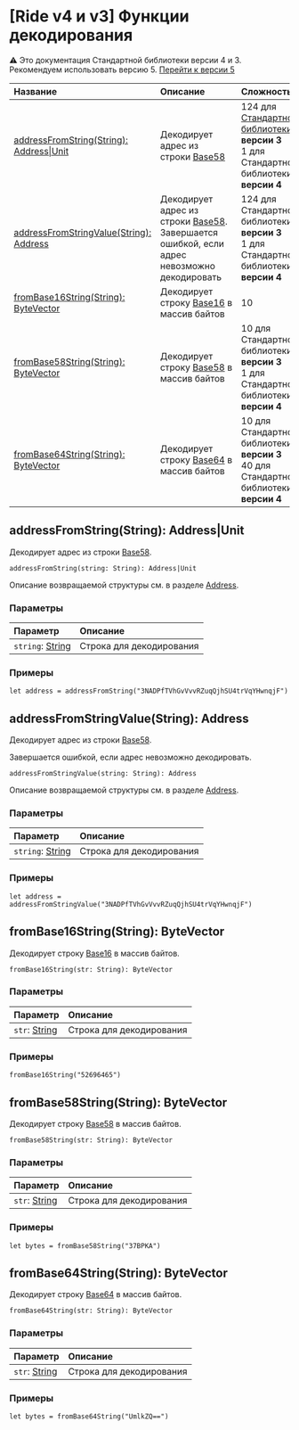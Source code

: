 # [Ride v4 и v3] Функции декодирования

:warning: Это документация Стандартной библиотеки версии 4 и 3. Рекомендуем использовать версию 5. [Перейти к&nbsp;версии&nbsp;5](/ru/ride/v4/functions/built-in-functions/decoding-functions)

| Название | Описание | Сложность |
| :--- | :--- | :--- |
| [addressFromString(String): Address&#124;Unit](#address-from-string)| Декодирует адрес из строки [Base58](https://ru.wikipedia.org/wiki/Base58) | 124 для [Стандартной библиотеки](/ru/ride/script/standard-library) **версии 3**<br>1 для Стандартной библиотеки **версии 4** |
| [addressFromStringValue(String): Address](#address-from-string-value) | Декодирует адрес из строки [Base58](https://ru.wikipedia.org/wiki/Base58).<br>Завершается ошибкой, если адрес невозможно декодировать | 124 для Стандартной библиотеки **версии 3**<br>1 для Стандартной библиотеки **версии 4** |
| [fromBase16String(String): ByteVector](#from-base-16-string) | Декодирует строку [Base16](https://ru.wikipedia.org/wiki/Шестнадцатеричная_система_счисления) в массив байтов | 10 |
| [fromBase58String(String): ByteVector](#from-base-58-string) | Декодирует строку [Base58](https://ru.wikipedia.org/wiki/Base58) в массив байтов | 10 для Стандартной библиотеки **версии 3**<br>1 для Стандартной библиотеки **версии 4** |
| [fromBase64String(String): ByteVector](#from-base-64-string)| Декодирует строку [Base64](https://ru.wikipedia.org/wiki/Base64) в массив байтов | 10 для Стандартной библиотеки **версии 3**<br>40 для Стандартной библиотеки **версии 4** |


## addressFromString(String): Address|Unit<a id="address-from-string"></a>

Декодирует адрес из строки [Base58](https://ru.wikipedia.org/wiki/Base58).

``` ride
addressFromString(string: String): Address|Unit
```

Описание возвращаемой структуры см. в разделе [Address](/ru/ride/v4/structures/common-structures/address).

### Параметры

| Параметр | Описание |
| :--- | :--- |
| `string`: [String](/ru/ride/v4/data-types/string) | Строка для декодирования |

### Примеры

```ride
let address = addressFromString("3NADPfTVhGvVvvRZuqQjhSU4trVqYHwnqjF")
```

## addressFromStringValue(String): Address <a id="address-from-string-value"></a>

Декодирует адрес из строки [Base58](https://ru.wikipedia.org/wiki/Base58).

Завершается ошибкой, если адрес невозможно декодировать.

``` ride
addressFromStringValue(string: String): Address
```

Описание возвращаемой структуры см. в разделе [Address](/ru/ride/v4/structures/common-structures/address).

### Параметры

| Параметр | Описание |
| :--- | :--- |
| `string`: [String](/ru/ride/v4/data-types/string) | Строка для декодирования |

### Примеры

```ride
let address = addressFromStringValue("3NADPfTVhGvVvvRZuqQjhSU4trVqYHwnqjF")
```

## fromBase16String(String): ByteVector<a id="from-base-16-string"></a>

Декодирует строку [Base16](https://ru.wikipedia.org/wiki/Шестнадцатеричная_система_счисления) в массив байтов.

``` ride
fromBase16String(str: String): ByteVector
```

### Параметры

| Параметр | Описание |
| :--- | :--- |
| `str`: [String](/ru/ride/v4/data-types/string) | Строка для декодирования |

### Примеры

```ride
fromBase16String("52696465")
```

## fromBase58String(String): ByteVector<a id="from-base-58-string"></a>

Декодирует строку [Base58](https://ru.wikipedia.org/wiki/Base58) в массив байтов.

``` ride
fromBase58String(str: String): ByteVector
```

### Параметры

| Параметр | Описание |
| :--- | :--- |
| `str`: [String](/ru/ride/v4/data-types/string) | Строка для декодирования |

### Примеры

```ride
let bytes = fromBase58String("37BPKA")
```

## fromBase64String(String): ByteVector<a id="from-base-64-string"></a>

Декодирует строку [Base64](https://ru.wikipedia.org/wiki/Base64) в массив байтов.

``` ride
fromBase64String(str: String): ByteVector
```

### Параметры

| Параметр | Описание |
| :--- | :--- |
| `str`: [String](/ru/ride/v4/data-types/string) | Строка для декодирования |

### Примеры

```ride
let bytes = fromBase64String("UmlkZQ==")
```
